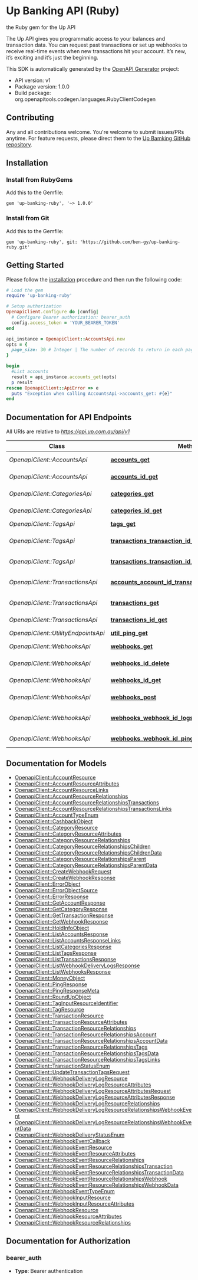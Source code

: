 # Up Banking API (Ruby)

the Ruby gem for the Up API

The Up API gives you programmatic access to your balances and
transaction data. You can request past transactions or set up
webhooks to receive real-time events when new transactions hit your
account. It’s new, it’s exciting and it’s just the beginning.


This SDK is automatically generated by the [OpenAPI Generator](https://openapi-generator.tech) project:

- API version: v1
- Package version: 1.0.0
- Build package: org.openapitools.codegen.languages.RubyClientCodegen

## Contributing

Any and all contributions welcome. You're welcome to submit issues/PRs anytime. For feature requests, please direct them to the [Up Bamking GitHub repository](https://github.com/up-banking/api).

## Installation

### Install from RubyGems

Add this to the Gemfile:

    gem 'up-banking-ruby', '~> 1.0.0'

### Install from Git

Add this to the Gemfile:

    gem 'up-banking-ruby', git: 'https://github.com/ben-gy/up-banking-ruby.git'

## Getting Started

Please follow the [installation](#installation) procedure and then run the following code:

```ruby
# Load the gem
require 'up-banking-ruby'

# Setup authorization
OpenapiClient.configure do |config|
  # Configure Bearer authorization: bearer_auth
  config.access_token = 'YOUR_BEARER_TOKEN'
end

api_instance = OpenapiClient::AccountsApi.new
opts = {
  page_size: 30 # Integer | The number of records to return in each page. 
}

begin
  #List accounts
  result = api_instance.accounts_get(opts)
  p result
rescue OpenapiClient::ApiError => e
  puts "Exception when calling AccountsApi->accounts_get: #{e}"
end

```

## Documentation for API Endpoints

All URIs are relative to *https://api.up.com.au/api/v1*

Class | Method | HTTP request | Description
------------ | ------------- | ------------- | -------------
*OpenapiClient::AccountsApi* | [**accounts_get**](docs/AccountsApi.md#accounts_get) | **GET** /accounts | List accounts
*OpenapiClient::AccountsApi* | [**accounts_id_get**](docs/AccountsApi.md#accounts_id_get) | **GET** /accounts/{id} | Retrieve account
*OpenapiClient::CategoriesApi* | [**categories_get**](docs/CategoriesApi.md#categories_get) | **GET** /categories | List categories
*OpenapiClient::CategoriesApi* | [**categories_id_get**](docs/CategoriesApi.md#categories_id_get) | **GET** /categories/{id} | Retrieve category
*OpenapiClient::TagsApi* | [**tags_get**](docs/TagsApi.md#tags_get) | **GET** /tags | List tags
*OpenapiClient::TagsApi* | [**transactions_transaction_id_relationships_tags_delete**](docs/TagsApi.md#transactions_transaction_id_relationships_tags_delete) | **DELETE** /transactions/{transactionId}/relationships/tags | Remove tags from transaction
*OpenapiClient::TagsApi* | [**transactions_transaction_id_relationships_tags_post**](docs/TagsApi.md#transactions_transaction_id_relationships_tags_post) | **POST** /transactions/{transactionId}/relationships/tags | Add tags to transaction
*OpenapiClient::TransactionsApi* | [**accounts_account_id_transactions_get**](docs/TransactionsApi.md#accounts_account_id_transactions_get) | **GET** /accounts/{accountId}/transactions | List transactions by account
*OpenapiClient::TransactionsApi* | [**transactions_get**](docs/TransactionsApi.md#transactions_get) | **GET** /transactions | List transactions
*OpenapiClient::TransactionsApi* | [**transactions_id_get**](docs/TransactionsApi.md#transactions_id_get) | **GET** /transactions/{id} | Retrieve transaction
*OpenapiClient::UtilityEndpointsApi* | [**util_ping_get**](docs/UtilityEndpointsApi.md#util_ping_get) | **GET** /util/ping | Ping
*OpenapiClient::WebhooksApi* | [**webhooks_get**](docs/WebhooksApi.md#webhooks_get) | **GET** /webhooks | List webhooks
*OpenapiClient::WebhooksApi* | [**webhooks_id_delete**](docs/WebhooksApi.md#webhooks_id_delete) | **DELETE** /webhooks/{id} | Delete webhook
*OpenapiClient::WebhooksApi* | [**webhooks_id_get**](docs/WebhooksApi.md#webhooks_id_get) | **GET** /webhooks/{id} | Retrieve webhook
*OpenapiClient::WebhooksApi* | [**webhooks_post**](docs/WebhooksApi.md#webhooks_post) | **POST** /webhooks | Create webhook
*OpenapiClient::WebhooksApi* | [**webhooks_webhook_id_logs_get**](docs/WebhooksApi.md#webhooks_webhook_id_logs_get) | **GET** /webhooks/{webhookId}/logs | List webhook logs
*OpenapiClient::WebhooksApi* | [**webhooks_webhook_id_ping_post**](docs/WebhooksApi.md#webhooks_webhook_id_ping_post) | **POST** /webhooks/{webhookId}/ping | Ping webhook


## Documentation for Models

 - [OpenapiClient::AccountResource](docs/AccountResource.md)
 - [OpenapiClient::AccountResourceAttributes](docs/AccountResourceAttributes.md)
 - [OpenapiClient::AccountResourceLinks](docs/AccountResourceLinks.md)
 - [OpenapiClient::AccountResourceRelationships](docs/AccountResourceRelationships.md)
 - [OpenapiClient::AccountResourceRelationshipsTransactions](docs/AccountResourceRelationshipsTransactions.md)
 - [OpenapiClient::AccountResourceRelationshipsTransactionsLinks](docs/AccountResourceRelationshipsTransactionsLinks.md)
 - [OpenapiClient::AccountTypeEnum](docs/AccountTypeEnum.md)
 - [OpenapiClient::CashbackObject](docs/CashbackObject.md)
 - [OpenapiClient::CategoryResource](docs/CategoryResource.md)
 - [OpenapiClient::CategoryResourceAttributes](docs/CategoryResourceAttributes.md)
 - [OpenapiClient::CategoryResourceRelationships](docs/CategoryResourceRelationships.md)
 - [OpenapiClient::CategoryResourceRelationshipsChildren](docs/CategoryResourceRelationshipsChildren.md)
 - [OpenapiClient::CategoryResourceRelationshipsChildrenData](docs/CategoryResourceRelationshipsChildrenData.md)
 - [OpenapiClient::CategoryResourceRelationshipsParent](docs/CategoryResourceRelationshipsParent.md)
 - [OpenapiClient::CategoryResourceRelationshipsParentData](docs/CategoryResourceRelationshipsParentData.md)
 - [OpenapiClient::CreateWebhookRequest](docs/CreateWebhookRequest.md)
 - [OpenapiClient::CreateWebhookResponse](docs/CreateWebhookResponse.md)
 - [OpenapiClient::ErrorObject](docs/ErrorObject.md)
 - [OpenapiClient::ErrorObjectSource](docs/ErrorObjectSource.md)
 - [OpenapiClient::ErrorResponse](docs/ErrorResponse.md)
 - [OpenapiClient::GetAccountResponse](docs/GetAccountResponse.md)
 - [OpenapiClient::GetCategoryResponse](docs/GetCategoryResponse.md)
 - [OpenapiClient::GetTransactionResponse](docs/GetTransactionResponse.md)
 - [OpenapiClient::GetWebhookResponse](docs/GetWebhookResponse.md)
 - [OpenapiClient::HoldInfoObject](docs/HoldInfoObject.md)
 - [OpenapiClient::ListAccountsResponse](docs/ListAccountsResponse.md)
 - [OpenapiClient::ListAccountsResponseLinks](docs/ListAccountsResponseLinks.md)
 - [OpenapiClient::ListCategoriesResponse](docs/ListCategoriesResponse.md)
 - [OpenapiClient::ListTagsResponse](docs/ListTagsResponse.md)
 - [OpenapiClient::ListTransactionsResponse](docs/ListTransactionsResponse.md)
 - [OpenapiClient::ListWebhookDeliveryLogsResponse](docs/ListWebhookDeliveryLogsResponse.md)
 - [OpenapiClient::ListWebhooksResponse](docs/ListWebhooksResponse.md)
 - [OpenapiClient::MoneyObject](docs/MoneyObject.md)
 - [OpenapiClient::PingResponse](docs/PingResponse.md)
 - [OpenapiClient::PingResponseMeta](docs/PingResponseMeta.md)
 - [OpenapiClient::RoundUpObject](docs/RoundUpObject.md)
 - [OpenapiClient::TagInputResourceIdentifier](docs/TagInputResourceIdentifier.md)
 - [OpenapiClient::TagResource](docs/TagResource.md)
 - [OpenapiClient::TransactionResource](docs/TransactionResource.md)
 - [OpenapiClient::TransactionResourceAttributes](docs/TransactionResourceAttributes.md)
 - [OpenapiClient::TransactionResourceRelationships](docs/TransactionResourceRelationships.md)
 - [OpenapiClient::TransactionResourceRelationshipsAccount](docs/TransactionResourceRelationshipsAccount.md)
 - [OpenapiClient::TransactionResourceRelationshipsAccountData](docs/TransactionResourceRelationshipsAccountData.md)
 - [OpenapiClient::TransactionResourceRelationshipsTags](docs/TransactionResourceRelationshipsTags.md)
 - [OpenapiClient::TransactionResourceRelationshipsTagsData](docs/TransactionResourceRelationshipsTagsData.md)
 - [OpenapiClient::TransactionResourceRelationshipsTagsLinks](docs/TransactionResourceRelationshipsTagsLinks.md)
 - [OpenapiClient::TransactionStatusEnum](docs/TransactionStatusEnum.md)
 - [OpenapiClient::UpdateTransactionTagsRequest](docs/UpdateTransactionTagsRequest.md)
 - [OpenapiClient::WebhookDeliveryLogResource](docs/WebhookDeliveryLogResource.md)
 - [OpenapiClient::WebhookDeliveryLogResourceAttributes](docs/WebhookDeliveryLogResourceAttributes.md)
 - [OpenapiClient::WebhookDeliveryLogResourceAttributesRequest](docs/WebhookDeliveryLogResourceAttributesRequest.md)
 - [OpenapiClient::WebhookDeliveryLogResourceAttributesResponse](docs/WebhookDeliveryLogResourceAttributesResponse.md)
 - [OpenapiClient::WebhookDeliveryLogResourceRelationships](docs/WebhookDeliveryLogResourceRelationships.md)
 - [OpenapiClient::WebhookDeliveryLogResourceRelationshipsWebhookEvent](docs/WebhookDeliveryLogResourceRelationshipsWebhookEvent.md)
 - [OpenapiClient::WebhookDeliveryLogResourceRelationshipsWebhookEventData](docs/WebhookDeliveryLogResourceRelationshipsWebhookEventData.md)
 - [OpenapiClient::WebhookDeliveryStatusEnum](docs/WebhookDeliveryStatusEnum.md)
 - [OpenapiClient::WebhookEventCallback](docs/WebhookEventCallback.md)
 - [OpenapiClient::WebhookEventResource](docs/WebhookEventResource.md)
 - [OpenapiClient::WebhookEventResourceAttributes](docs/WebhookEventResourceAttributes.md)
 - [OpenapiClient::WebhookEventResourceRelationships](docs/WebhookEventResourceRelationships.md)
 - [OpenapiClient::WebhookEventResourceRelationshipsTransaction](docs/WebhookEventResourceRelationshipsTransaction.md)
 - [OpenapiClient::WebhookEventResourceRelationshipsTransactionData](docs/WebhookEventResourceRelationshipsTransactionData.md)
 - [OpenapiClient::WebhookEventResourceRelationshipsWebhook](docs/WebhookEventResourceRelationshipsWebhook.md)
 - [OpenapiClient::WebhookEventResourceRelationshipsWebhookData](docs/WebhookEventResourceRelationshipsWebhookData.md)
 - [OpenapiClient::WebhookEventTypeEnum](docs/WebhookEventTypeEnum.md)
 - [OpenapiClient::WebhookInputResource](docs/WebhookInputResource.md)
 - [OpenapiClient::WebhookInputResourceAttributes](docs/WebhookInputResourceAttributes.md)
 - [OpenapiClient::WebhookResource](docs/WebhookResource.md)
 - [OpenapiClient::WebhookResourceAttributes](docs/WebhookResourceAttributes.md)
 - [OpenapiClient::WebhookResourceRelationships](docs/WebhookResourceRelationships.md)


## Documentation for Authorization


### bearer_auth

- **Type**: Bearer authentication

